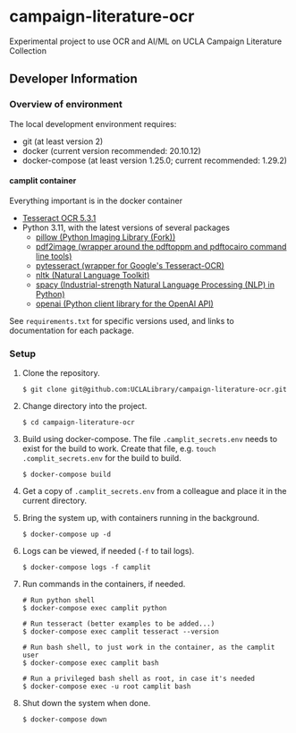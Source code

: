 # campaign-literature-ocr
Experimental project to use OCR and AI/ML on UCLA Campaign Literature Collection

## Developer Information

### Overview of environment

The local development environment requires:
* git (at least version 2)
* docker (current version recommended: 20.10.12)
* docker-compose (at least version 1.25.0; current recommended: 1.29.2)

#### camplit container
Everything important is in the docker container
* [Tesseract OCR 5.3.1](https://tesseract-ocr.github.io/tessdoc/)
* Python 3.11, with the latest versions of several packages
  * [pillow (Python Imaging Library (Fork))](https://pypi.org/project/Pillow/)
  * [pdf2image (wrapper around the pdftoppm and pdftocairo command line tools)](https://pypi.org/project/pdf2image/)
  * [pytesseract (wrapper for Google's Tesseract-OCR)](https://pypi.org/project/pytesseract/)
  * [nltk (Natural Language Toolkit)](https://pypi.org/project/nltk/)
  * [spacy (Industrial-strength Natural Language Processing (NLP) in Python)](https://pypi.org/project/spacy/)
  * [openai (Python client library for the OpenAI API)](https://pypi.org/project/openai/)

See `requirements.txt` for specific versions used, and links to documentation for each package.

### Setup
1. Clone the repository.

   ```$ git clone git@github.com:UCLALibrary/campaign-literature-ocr.git```

2. Change directory into the project.

   ```$ cd campaign-literature-ocr```

3. Build using docker-compose. The file `.camplit_secrets.env` needs to exist for the build to work. Create that file, e.g. `touch .complit_secrets.env` for the build to build. 

   ```$ docker-compose build```

4. Get a copy of `.camplit_secrets.env` from a colleague and place it in the current directory.

5. Bring the system up, with containers running in the background.

   ```$ docker-compose up -d```

6. Logs can be viewed, if needed (`-f` to tail logs).

   ```$ docker-compose logs -f camplit```

7. Run commands in the containers, if needed.

   ```
   # Run python shell
   $ docker-compose exec camplit python
   
   # Run tesseract (better examples to be added...)
   $ docker-compose exec camplit tesseract --version

   # Run bash shell, to just work in the container, as the camplit user
   $ docker-compose exec camplit bash

   # Run a privileged bash shell as root, in case it's needed
   $ docker-compose exec -u root camplit bash

8. Shut down the system when done.

   ```$ docker-compose down```
